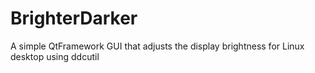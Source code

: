 # BrighterDarker
A simple QtFramework GUI that adjusts the display brightness for Linux desktop using ddcutil
